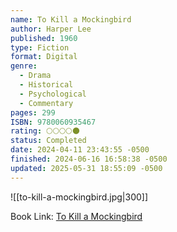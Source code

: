 ```yaml
---
name: To Kill a Mockingbird
author: Harper Lee
published: 1960
type: Fiction
format: Digital
genre:
  - Drama
  - Historical
  - Psychological
  - Commentary
pages: 299
ISBN: 9780060935467
rating: 🌕🌕🌕🌕🌑
status: Completed
date: 2024-04-11 23:43:55 -0500
finished: 2024-06-16 16:58:38 -0500
updated: 2025-05-31 18:55:09 -0500
---
```


![[to-kill-a-mockingbird.jpg|300]]

Book Link: [To Kill a Mockingbird](https://www.goodreads.com/book/show/2657.To_Kill_a_Mockingbird)
